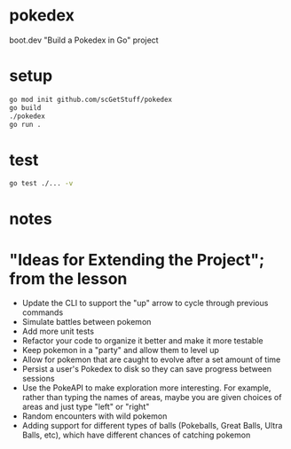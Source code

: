 # pokedex

boot.dev "Build a Pokedex in Go" project

# setup

```sh
go mod init github.com/scGetStuff/pokedex
go build
./pokedex
go run .
```

# test

```sh
go test ./... -v
```

# notes

# "Ideas for Extending the Project"; from the lesson

-   Update the CLI to support the "up" arrow to cycle through previous commands
-   Simulate battles between pokemon
-   Add more unit tests
-   Refactor your code to organize it better and make it more testable
-   Keep pokemon in a "party" and allow them to level up
-   Allow for pokemon that are caught to evolve after a set amount of time
-   Persist a user's Pokedex to disk so they can save progress between sessions
-   Use the PokeAPI to make exploration more interesting. For example, rather than typing the names of areas, maybe you are given choices of areas and just type "left" or "right"
-   Random encounters with wild pokemon
-   Adding support for different types of balls (Pokeballs, Great Balls, Ultra Balls, etc), which have different chances of catching pokemon
